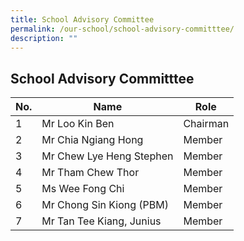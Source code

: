 ```yaml
---
title: School Advisory Committee
permalink: /our-school/school-advisory-committtee/
description: ""
---
```

## School Advisory Committtee

<table>
<thead>
  <tr>
    <th>No.<br></th>
    <th>Name<br></th>
    <th>Role<br></th>
  </tr>
</thead>
<tbody>
  <tr>
    <td>1<br></td>
    <td>Mr Loo Kin Ben<br></td>
    <td>Chairman<br></td>
  </tr>
  <tr>
    <td>2<br></td>
    <td>Mr Chia Ngiang Hong<br></td>
    <td>Member<br></td>
  </tr>
  <tr>
    <td>3<br></td>
    <td>Mr Chew Lye Heng Stephen<br></td>
    <td>Member <br></td>
  </tr>
  <tr>
    <td>4<br></td>
    <td>Mr Tham Chew Thor<br></td>
    <td>Member<br></td>
  </tr>
  <tr>
    <td>5<br></td>
    <td>Ms Wee Fong Chi<br></td>
    <td>Member<br></td>
  </tr>
  <tr>
    <td>6<br></td>
    <td>Mr Chong Sin Kiong (PBM)<br></td>
    <td>Member<br></td>
  </tr>
  <tr>
    <td>7</td>
    <td>Mr Tan Tee Kiang, Junius  <br></td>
    <td>Member </td>
  </tr>
</tbody>
</table>
